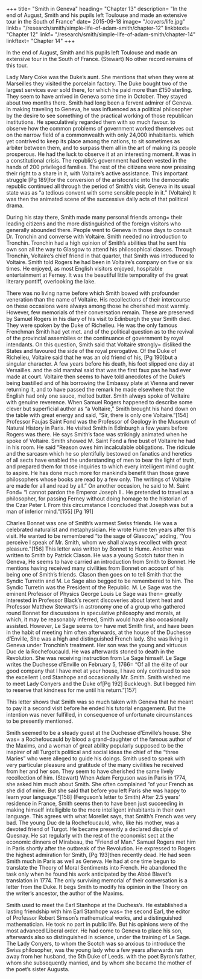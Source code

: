 







+++
title=  "Smith in Geneva"
heading=  "Chapter 13"
description=  "In the end of August, Smith and his pupils left Toulouse and made an extensive tour in the South of France"
date=  2015-09-18
image=  "/covers/life.jpg"
linkb=  "/research/smith/simple-life-of-adam-smith/chapter-12"
linkbtext=  "Chapter 12"
linkf=  "/research/smith/simple-life-of-adam-smith/chapter-14"
linkftext=  "Chapter 14"
+++

In the end of August, Smith and his pupils left Toulouse and made an extensive tour in the South of France. (Stewart) No other record remains of this tour.

Lady Mary Coke was the Duke’s aunt.
She mentions that when they were at Marseilles they visited the porcelain factory.
The Duke bought two of the largest services ever sold there, for which he paid more than £150 sterling.
They seem to have arrived in Geneva some time in October.
They stayed about two months there.
Smith had long been a fervent admirer of Geneva.
In making traveling to Geneva, he was influenced as a political philosopher by the desire to see something of the practical working of those republican institutions.
He speculatively regarded them with so much favour.
to observe how the common problems of government worked themselves out on the narrow field of a commonwealth with only 24,000 inhabitants.
which yet contrived to keep its place among the nations, to sit sometimes as arbiter between them, and
to surpass them all in the art of making its people prosperous.
He had the luck to observe it at an interesting moment.
It was in a constitutional crisis.
The republic’s government had been vested in the hands of 200 privileged families.
The rest of the citizens were now pressing their right to a share in it, with Voltaire’s active assistance.
This important struggle [Pg 189]for the conversion of the aristocratic into the democratic republic continued all through the period of Smith’s visit.
Geneva in its usual state was as “a tedious convent with some sensible people in it.” (Voltaire)
It was then the animated scene of the successive daily acts of that political drama.
 

During his stay there, Smith made many personal friends among= 
their leading citizens and
the more distinguished of the foreign visitors who generally abounded there.
People went to Geneva in those days to consult Dr. Tronchin and converse with Voltaire.
Smith needed no introduction to Tronchin.
Tronchin had a high opinion of Smith’s abilities that he sent his own son all the way to Glasgow to attend his philosophical classes.
Through Tronchin, Voltaire’s chief friend in that quarter, that Smith was introduced to Voltaire.
Smith told Rogers he had been in Voltaire’s company on five or six times.
He enjoyed, as most English visitors enjoyed, hospitable entertainment at Ferney.
It was the beautiful little temporality of the great literary pontiff, overlooking the lake.
 

There was no living name before which Smith bowed with profounder veneration than the name of Voltaire.
His recollections of their intercourse on these occasions were always among those he cherished most warmly.
However, few memorials of their conversation remain.
These are preserved by Samuel Rogers in his diary of his visit to Edinburgh the year Smith died.
They were spoken by the Duke of Richelieu.
He was the only famous Frenchman Smith had yet met.
and of the political question as to the revival of the provincial assemblies or the continuance of government by royal intendants.
On this question, Smith said that Voltaire strongly= 
disliked the States and
favoured the side of the royal prerogative.
Of the Duke of Richelieu, Voltaire said that he was an old friend of his, [Pg 190]but a singular character.
A few years before his death, his foot slipped one day at Versailles.
and the old marshal said that was the first faux pas he had ever made at court.
Voltaire then seems to have told anecdotes of the Duke’s being bastilled and of his borrowing the Embassy plate at Vienna and never returning it, and to have passed the remark he made elsewhere that the English had only one sauce, melted butter.
Smith always spoke of Voltaire with genuine reverence.
When Samuel Rogers happened to describe some clever but superficial author as “a Voltaire,” Smith brought his hand down on the table with great energy and said, “Sir, there is only one Voltaire.”[154]
Professor Faujas Saint Fond was the Professor of Geology in the Museum of Natural History in Paris.
He visited Smith in Edinburgh a few years before Rogers was there.
He says Smith’s face was strikingly animated when he spoke of Voltaire.
Smith showed M. Saint Fond a fine bust of Voltaire he had in his room.
He said “Reason owes him incalculable obligations.
The ridicule and the sarcasm which he so plentifully bestowed on fanatics and heretics of all sects have enabled the understanding of men to bear the light of truth, and
prepared them for those inquiries to which every intelligent mind ought to aspire.
He has done much more for mankind’s benefit than those grave philosophers whose books are read by a few only.
The writings of Voltaire are made for all and read by all.”
On another occasion, he said to M. Saint Fond= 
“I cannot pardon the Emperor Joseph II..
He pretended to travel as a philosopher, for passing Ferney without doing homage to the historian of the Czar Peter I.
From this circumstance I concluded that Joseph was but a man of inferior mind.”[155]
[Pg 191]

Charles Bonnet was one of Smith’s warmest Swiss friends.
He was a celebrated naturalist and metaphysician.
He wrote Hume ten years after this visit.
He wanted to be remembered “to the sage of Glascow,” adding, “You perceive I speak of Mr. Smith, whom we shall always recollect with great pleasure.”[156]
This letter was written by Bonnet to Hume.
Another was written to Smith by Patrick Clason.
He was a young Scotch tutor then in Geneva,
He seems to have carried an introduction from Smith to Bonnet.
He mentions having received many civilities from Bonnet on account of his being one of Smith’s friends.
Clason then goes on to tell Smith that the Syndic Turretin and M. Le Sage also begged to be remembered to him.
The Syndic Turretin was the President of the Republic.
M. Le Sage was the eminent Professor of Physics
George Louis Le Sage was then= 
greatly interested in Professor Black’s recent discoveries about latent heat and Professor Matthew Stewart’s in astronomy
one of a group who gathered round Bonnet for discussions in speculative philosophy and morals, at which, it may be reasonably inferred, Smith would have also occasionally assisted.
However, Le Sage seems to= 
have met Smith first, and
have been in the habit of meeting him often afterwards, at the house of the Duchesse d’Enville,
She was a high and distinguished French lady.
She was living in Geneva under Tronchin’s treatment.
Her son was the young and virtuous Duc de la Rochefoucauld.
He was afterwards stoned to death in the Revolution.
She was receiving instruction from Le Sage himself.
Le Sage writes the Duchesse d’Enville on February 5, 1766= 
“Of all the élite of our good company that I have met at your house, I have only continued to see the excellent Lord Stanhope and occasionally Mr. Smith.
Smith wished me to meet Lady Conyers and the Duke of[Pg 192] Buckleugh.
But I begged him to reserve that kindness for me until his return.”[157]
 

This letter shows that Smith was so much taken with Geneva that he meant to pay it a second visit before he ended his tutorial engagement.
But the intention was never fulfilled, in consequence of unfortunate circumstances to be presently mentioned.
 

Smith seemed to be a steady guest at the Duchesse d’Enville’s house.
She was= 
a Rochefoucauld by blood
a grand-daughter of the famous author of the Maxims, and
a woman of great ability
popularly supposed to be the inspirer of all Turgot’s political and social ideas
the chief of the “three Maries” who were alleged to guide his doings.
Smith used to speak with very particular pleasure and gratitude of the many civilities he received from her and her son.
They seem to have cherished the same lively recollection of him. (Stewart)
When Adam Ferguson was in Paris in 1774, she asked him much about Smith.
She often complained “of your French as she did of mine.
But she said that before you left Paris she was happy to learn your language.”[158] (Ferguson’s letter to Smith)
After 2.5 years’ residence in France, Smith seems then to have been just succeeding in making himself intelligible to the more intelligent inhabitants in their own language.
This agrees with what Morellet says, that Smith’s French was very bad.
The young Duc de la Rochefoucauld, who, like his mother, was a devoted friend of Turgot.
He became presently a declared disciple of Quesnay.
He sat regularly with the rest of the economist sect at the economic dinners of Mirabeau, the “Friend of Man.”
Samuel Rogers met him in Paris shortly after the outbreak of the Revolution.
He expressed to Rogers the highest admiration for Smith, [Pg 193]then recently dead.
He had seen Smith much in Paris as well as Geneva.
He had at one time begun to translate the Theory of Moral Sentiments into French.
He abandoned the task only when he found his work anticipated by the Abbé Blavet’s translation in 1774.
The only surviving memorial of their conversation is a letter from the Duke.
It begs Smith to modify his opinion in the Theory on the writer’s ancestor, the author of the Maxims.
 

Smith used to meet the Earl Stanhope at the Duchess’s.
He established a lasting friendship with him
Earl Stanhope was= 
the second Earl,
the editor of Professor Robert Simson’s mathematical works, and
a distinguished mathematician.
He took no part in public life.
But his opinions were of the most advanced Liberal order.
He had come to Geneva to place his son, afterwards also so distinguished in science, under the training of Le Sage.
The Lady Conyers, to whom the Scotch was so anxious to introduce the Swiss philosopher,
was the young lady who a few years afterwards ran away from her husband, the 5th Duke of Leeds.
with the poet Byron’s father, whom she subsequently married, and by whom she became the mother of the poet’s sister Augusta.
 